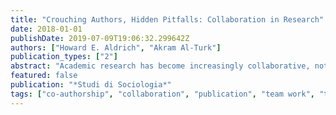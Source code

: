 ```yaml
---
title: "Crouching Authors, Hidden Pitfalls: Collaboration in Research"
date: 2018-01-01
publishDate: 2019-07-09T19:06:32.299642Z
authors: ["Howard E. Aldrich", "Akram Al-Turk"]
publication_types: ["2"]
abstract: "Academic research has become increasingly collaborative, not just in the hard sciences and engineering but also in the social sciences. In this paper, we review studies that have documented this increasing collaboration, showing that collaboration, especially in the form of co-authorship, has risen across the board in almost all academic disciplines and across institutions and geographic regions of the world. What accounts for this rise? We identify four potential benefits to collaboration: greater learning opportunities, gains from a more complex division of labor, enhanced motivation and discipline, and reductions in the development cycle of projects. However, four potential pitfalls can hinder the collaborative process: decreased individual productivity, partner opportunism, communication and coordination challenges, and conflicting time horizons. Because we think these problems can ruin a research project, we offer strategies on how to overcome them: clearly defining the scope and logic of the project, agreeing upon responsibilities, enforcing deadlines and giving and receiving timely feedback, and using coordination mechanisms that facilitate the collaborative process. We conclude by discussing the implications our review has not only for aspiring academics but also for the organization of academic enterprises."
featured: false
publication: "*Studi di Sociologia*"
tags: ["co-authorship", "collaboration", "publication", "team work", "teams", "writing"]
---
```


